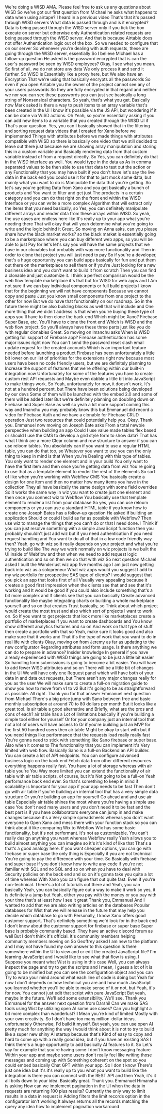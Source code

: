 We're doing a WISD AMA. Please feel free to ask us any questions about WISD So we've got our first question from Michael he asks what happens to data when using airtape? I heard in a previous video That's that it's passed through WISD servers What data is passed through and is it encrypted? Data is being passed through the WISD server only if you tick the box execute on server but otherwise only Authentication related requests are being passed through the WISD server. And that is because Airtable does not offer Authentication logic out of the box. So we needed to configure that on our server So whenever you're dealing with auth requests, these are going through the WISD server, essentially So I believe Michael has a follow-up question He asked is the password encrypted that is can the user's password be seen by WISD employees? Okay, I see what you mean. So first of all, we do not store any data We only process it and send it further. So WISD is Essentially like a proxy here, but We also have an Encryption That we're using that basically encrypts all the passwords So even if you open Airtable you the owner of the project cannot see any of your users passwords So they are fully encrypted in that regard and neither we nor you can see these passwords you can just see basically a long string of Nonsensical characters. So yeah, that's what you get. Basically now Mark asked is there a way to push items to an array variable that's been created in the UI I know it's possible via the JS API, but wondering if it can be done via WISD actions. Oh Yeah, so you're essentially asking if you can add new items to a variable that you created through the WISD UI if That's your question. Yes, you can I basically showed that in the filtering and sorting request data videos that I created for Xano before we implemented Things with attributes before we made things with attributes compatible with WISD so there is basically one video that we still decided to leave out there just because we are showing array manipulation and storing this in a custom variable and Basically rendering data from that custom variable instead of from a request directly. So Yes, you can definitely do that in the WISD interface as well. You would type in the data as As in comma separated values to be then able to use that data to test out the action or any Functionality that you may have built if you don't have let's say the live data in the back end you could use it for that to just mock some data, but mainly what you want to do is Manipulate the data that you're getting. So let's say you're getting Data from Xano and you get basically a bunch of products and You want to filter and get just The products in a certain category and you can do that right on the front end within the WISD Interface or you can write a more complex Algorithm that will extract only the items that you need basically, so Yes, you can definitely manipulate different arrays and render data from these arrays within WISD. So yeah, the use cases are endless here like It's really up to your app what you're needing there That will okay that will yeah determine what you're going to write and the logic behind it Great. So moving on Anna asks, can you please share how the black market works? so the black market is essentially going to be a marketplace where you can buy different web apps, so you will be able to just Pay for let's let's say you will have the same projects that we have in our clonables but probably with way more functionality and Then in order to clone that project you will just need to pay So if you're a developer, that's a huge opportunity you can build apps basically for fun and put them out there on the marketplace to sell them or if you're Just looking for a new business idea and you don't want to build it from scratch Then you can find a clonable and just customize it. I think a perfect comparison would be the web flow template marketplace it's that but for WISD for web apps and I Am not sure if we can buy individual components or full build projects I know that for the beginning we will not have components Because we cannot copy and paste Just you know small components from one project to the other for now But we do have that functionality on our roadmap. So in the future there might be also building blocks as well that will include and One more thing that we didn't address is that when you're buying these type of apps you'll have to then clone the back-end Which might be Xano? Firebase Super Base, etc. You'll have to clone the front end Which is WISD and the web flow project. So you'll always have these three parts just like you do with regular clonables Great. So moving on Imanchu asks When is WISD getting full support of Firebase app? Firebase authentication has some major issues right now You can't send the password reset slash email update request for the created accounts Which is an important feature needed before launching a product Firebase has been unfortunately a little bit lower on our list of priorities for the extensions right now because most users have been no code friendly users, but we are definitely planning to Increase the support of features that we're offering within our built-in integration now Unfortunately for some of the features you have to create custom rest API requests and Maybe even dabble a little bit into JavaScript to make things work. So Yeah, unfortunately for now, it doesn't work. It's not at a hundred percent, but There have been solutions being developed by our devs Some of them will be launched with the embed 2.0 and some of them will be added later But we're definitely planning on doubling down on Firebase and Super Base as well so yeah a lot more support coming this way and Imanchu you may probably know this but Emmanuel did record a video for Firebase Auth and we have a clonable for Firebase CRUD operation Just two resources that could potentially help you. Okay. Thank you. Emmanuel now moving on Joseph Bate asks From a total newbie perspective when building an app Could I use value made tables flex based or should I use the CMS to develop a grid style form to show data? That has what I think are a more Clear column and row structure to answer if you can use reloom tables. You absolutely can if you want to use a regular HTML table, you can do that too, so Whatever you want to use you can the only thing to keep in mind is that When you're Dealing with this type of tables. You only want to render one element and in your build You only want to have the first item and then once you're getting data from wiz You're going to use that as a template element to render the rest of the elements So sort of like when you're working with Webflow CMS You basically create a design for one item and then no matter how many items you have in the collection They all have basically the same design with some field overrides So it works the same way in wiz you want to create just one element and then once you connect wiz to Webflow You basically use that template element to render a list from your database So yes, you can use reloom components or you can use a standard HTML table if you know how to create one Joseph Bates has a follow-up question He asked if building an application Should or could I build as far as possible with Webflow? Then use wiz to manage the things that you can't do or that I need done. I Think if you can just resolve something with a simple JavaScript function then you probably shouldn't just add wiz but if you need authentication if you need request handling and You want to do all of that in a low code friendly way then? Yeah, go with wiz so it really depends on your project and what you're trying to build like The way we work normally on wiz projects is we built the UI inside of Webflow and then when we need to add request logic authentication and so on then we do that with wiz So next question Michael asked I built the Wanderlust wiz app five months ago I am just now getting back into wiz as a solopreneur What wiz apps would you suggest I add to my wiz portfolio for prospective SAS type of clients? I would suggest that you pick an app that looks first of all Visually very appealing because it creates a good first impression when the clients see that and see that it's working and It would be good if you could also include something that's a bit more complex and If clients see that you can basically Create advanced functionality like maybe integrating charts or building a whole marketplace yourself and so on that creates Trust basically, so Think about which project would create the most trust and also which sort of projects I want to work on. So If you want to get projects that look more like marketplaces create a portfolio of marketplaces if you want to create dashboards and You know show different analytics features and so on And work on that type of stuff then create a portfolio with that so Yeah, make sure it looks good and also make sure that it works and That it's the type of work that you want to do in real life with clients Okay, moving on from Jeremy as far as updating to the new configurator Regarding attributes and form usage. Is there anything we can do to prepare in advance? Insider knowledge In general if you have already experienced with WISD things are going to be just a little bit easier So handling form submissions is going to become a bit easier. You will have to add fewer WISD attributes and so on There will be a little bit of changes in the UI We will have only one Request panel which will have both of your data in and data out requests, but There aren't any major changes really for you as the user We will make sure to create a full-on migration guide to show you how to move from v1 to v2 But it's going to be as straightforward as possible. All right. Thank you for that answer Emmanuel next question from Michael There's a big price jump with Sano between free and basic monthly subscription at around 70 to 80 dollars per month But it looks like a great tool. Is air table a good alternative and Briefly, what are the pros and cons of each? air table has a Lot of limitations basically if you're building a simple tool either for yourself Or for your company just an internal tool that not a lot of users will have access to Or if you're building just an MVP for the first 50 hundred users then air table Might be okay to start with but if you need things like performance that the requests load really really fast You're gonna need to stick with something like Sano firebase or super base. Also when it comes to The functionality that you can implement it's Very limited with web flow. Basically Sano is a full-on Backend an API builder. You can create a lot of API endpoints. You can configure advanced business logic on the back end Fetch data from other different resources everything happens really fast. You have a lot of storage whereas with air table you're You Way more limited you can extend the functionality of air table with air table scripts, of course, but it's Not going to be a full-on Yeah performance back end ever. So that's something to keep in mind if scalability is Important for your app if your app needs to be fast Then don't go with air table if you're building an internal tool that has a very simple data structure Or you're building an app for yourself Go ahead and and use air table Especially air table shines the most where you're having a simple use case You don't need many users and you don't need it to be fast and the best part is if you have collaborators everyone can jump in and make changes because it's a Very simple spreadsheets whereas you don't want everyone to Open Xano and mess there with your function stack so you can think about it like comparing Wix to Webflow Wix has some basic functionality, but it's not performant. It's not as customizable. You can't really design anything you want whereas Webflow really Yeah allows you to build almost anything you can imagine so it's it's kind of like that That's a that's a good analogy here. If you want cheaper options, you can go with firebase or super base the only thing is Especially if you are not technical You're going to pay the difference with your time. So Basically with firebase and super base if you don't know how to write any code if you're not familiar with SQL and no SQL and so on when you have to deal with Security policies on the back end and so on it's gonna take you quite a lot of time whereas With Xano you can figure that out quite fast. Even if you're non-technical. There's a lot of tutorials out there and Yeah, you can basically Yeah, you can basically figure out a way to make it work so yes, it is definitely a jump but Yeah, either you pay with the money or you pay with your time that's at least how I see it great Thank you, Emmanuel And I wanted to add that we are also writing articles on the databases Popular databases for Wist that we will release in the future that may help you decide which database to go with Personally, I know Xano offers good customer support. That's definitely something we'd look for in the back end I don't know about the customer support for firebase or super base Super base is probably community based. They have an active discord forum as well But I don't think it's official. It's community members helping community members moving on So Geoffrey asked I am new to the platform and I may not have found my own answer to this question Is there somewhere within the UI to view and or edit the created JavaScript file? I'm learning JavaScript and I would like to see what that flow is using. I Suppose you meant what Wist is using in this case Well, you can always inspect the page and try to get the scripts and I mean, I guess a lot of it is going to be minified but you can see the configuration object and you can Try to wrap your mind around what each line of code is doing but Yeah for now I don't depends on how technical you are and how much JavaScript you learned whether you'll be able to make sense of it or not, but Yeah, it's for now. You cannot just edit that script with pure JavaScript But yeah, maybe in the future. We'll add some extensibility. We'll see. Thank you Emmanuel for the answer next question from Darshil Can we make SAS tools using Wist by utilizing open AI some use cases? Can you highlight a bit more complex than wanderlust? I Mean you're kind of limited Mostly with your own creativity. So I don't have too many million-dollar ideas, unfortunately Otherwise, I'd build it myself. But yeah, you can use open AI pretty much for anything the way I would think about it is not to try to build like a super new shiny AI startup because that's Kind of easy to copy and hard to come up with a really good idea, but if you have an existing SAS I think there's a huge opportunity to add basically AI features to it. So Let's say for example that you're having some I don't know messaging feature Within your app and maybe some users don't really feel like writing those messages and coming up with Something coherent on the spot so you could embed basically Chat GPT within your app. So I don't know There's just one idea but it's it's really up to you what you want to build like the integration is there you can connect with the REST API and then Yeah, it's it all boils down to your idea. Basically great. Thank you. Emmanuel Himanshu is asking How can we implement pagination in the UI when the data in requests are returning 100 plus results? Currently the only way to limit results in a data in request is Adding filters the limit records option in the configurator isn't working It always returns all the records matching the query any idea how to implement pagination workaround